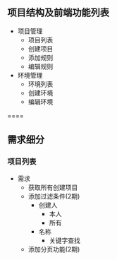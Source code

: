 ## 项目结构及前端功能列表
* 项目管理
    * 项目列表
    * 创建项目
    * 添加规则
    * 编辑规则
* 环境管理
    * 环境列表
    * 创建环境
    * 编辑环境

====
##  需求细分

### 项目列表
* 需求
    * 获取所有创建项目
    * 添加过滤条件(2期)
        * 创建人
            * 本人
            * 所有
        * 名称
            * 关键字查找
    * 添加分页功能(2期)
